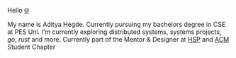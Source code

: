 
Hello [🌐](https://hegde.live/)

My name is Aditya Hegde. Currently pursuing my bachelors degree in CSE at PES Uni. I'm currently exploring distributed systems, systems projects, _go_, _rust_ and more. Currently part of the Mentor & Designer at [HSP](https://github.com/homebrew-ec-foss) and [ACM](https://github.com/acmpesuecc) Student Chapter

